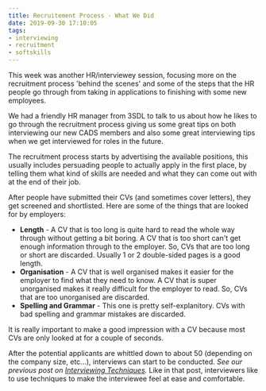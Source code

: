 ```yaml
---
title: Recruitement Process - What We Did
date: 2019-09-30 17:10:05
tags:
- interviewing
- recruitment
- softskills
---
```


This week was another HR/interviewey session, focusing more on the recruitment process 'behind the scenes' and some of the steps that the HR people go through from taking in applications to finishing with some new employees.

We had a friendly HR manager from 3SDL to talk to us about how he likes to go through the recruitment process giving us some great tips on both interviewing our new CADS members and also some great interviewing tips when we get interviewed for roles in the future.

The recruitment process starts by advertising the available positions, this usually includes persuading people to actually apply in the first place, by telling them what kind of skills are needed and what they can come out with at the end of their job.

After people have submitted their CVs (and sometimes cover letters), they get screened and shortlisted. Here are some of the things that are looked for by employers:

- **Length** - A CV that is too long is quite hard to read the whole way through without getting a bit boring. A CV that is too short can't get enough information through to the employer. So, CVs that are too long or short are discarded. Usually 1 or 2 double-sided pages is a good length.
- **Organisation** - A CV that is well organised makes it easier for the employer to find what they need to know. A CV that is super unorganised makes it really difficult for the employer to read. So, CVs that are too unorganised are discarded.
- **Spelling and Grammar** - This one is pretty self-explanitory. CVs with bad spelling and grammar mistakes are discarded.

It is really important to make a good impression with a CV because most CVs are only looked at for a couple of seconds.

After the potential applicants are whittled down to about 50 (depending on the company size, etc...), interviews can start to be conducted. _See our previous post on [Interviewing Techniques](/2019/09/23/interview-techniques/)._ Like in that post, interviewers like to use techniques to make the interviewee feel at ease and comfortable.